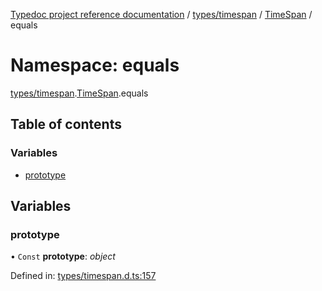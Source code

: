 [Typedoc project reference documentation](../README.md) / [types/timespan](types_timespan.md) / [TimeSpan](types_timespan.timespan.md) / equals

# Namespace: equals

[types/timespan](types_timespan.md).[TimeSpan](types_timespan.timespan.md).equals

## Table of contents

### Variables

- [prototype](types_timespan.timespan.equals.md#prototype)

## Variables

### prototype

• `Const` **prototype**: *object*

Defined in: [types/timespan.d.ts:157](https://github.com/DocuWare/REST-Sample-TS/blob/6171aa8/src/types/timespan.d.ts#L157)
